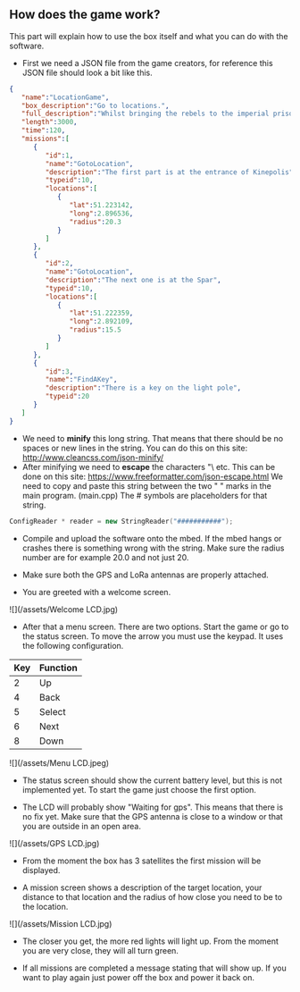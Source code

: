 ## How does the game work? 

This part will explain how to use the box itself and what you can do with the software.
- First we need a JSON file from the game creators, for reference this JSON file should look a bit like this.
```json
{
   "name":"LocationGame",
   "box_description":"Go to locations.",
   "full_description":"Whilst bringing the rebels to the imperial prison, your stardestroyer got shot. Retrieve the lost communicator parts to contact an extraction team",
   "length":3000,
   "time":120,
   "missions":[
      {
         "id":1,
         "name":"GotoLocation",
         "description":"The first part is at the entrance of Kinepolis",
         "typeid":10,
         "locations":[
            {
               "lat":51.223142,
               "long":2.896536,
               "radius":20.3
            }
         ]
      },
      {
         "id":2,
         "name":"GotoLocation",
         "description":"The next one is at the Spar",
         "typeid":10,
         "locations":[
            {
               "lat":51.222359,
               "long":2.892109,
               "radius":15.5
            }
         ]
      },
      {
         "id":3,
         "name":"FindAKey",
         "description":"There is a key on the light pole",
         "typeid":20
      }
   ]
}
```

- We need to **minify** this long string. That means that there should be no spaces or new lines in the string. You can do this on this site: 
http://www.cleancss.com/json-minify/ 
- After minifying we need to **escape** the characters "\ etc. This can be done on this site:
https://www.freeformatter.com/json-escape.html
We need to copy and paste this string between the two  " " marks in the main program. (main.cpp) 
The # symbols are placeholders for that string.
```cpp
ConfigReader * reader = new StringReader("###########");
```

- Compile and upload the software onto the mbed. If the mbed hangs or crashes there is something wrong with the string. Make sure the radius number are for example 20.0 and not just 20.

- Make sure both the GPS and LoRa antennas are properly attached.

- You are greeted with a welcome screen.

![](/assets/Welcome LCD.jpg)

- After that a menu screen. There are two options. Start the game or go to the status screen. To move the arrow you must use the keypad. It uses the following configuration.

|Key|Function|
|-------|---------|
|2|Up|
|4|Back|
|5|Select|
|6|Next|
|8|Down|


![](/assets/Menu LCD.jpeg)


- The status screen should show the current battery level, but this is not implemented yet. To start the game just choose the first option.

- The LCD will probably show "Waiting for gps". This means that there is no fix yet. Make sure that the GPS antenna is close to a window or that you are outside in an open area. 

![](/assets/GPS LCD.jpg)

- From the moment the box has 3 satellites the first mission will be displayed. 

- A mission screen shows a description of the target location, your distance to that location and the radius of how close you need to be to the location. 

![](/assets/Mission LCD.jpg)

- The closer you get, the more red lights will light up. From the moment you are very close, they will all turn green. 

- If all missions are completed a message stating that will show up. If you want to play again just power off the box and power it back on.

